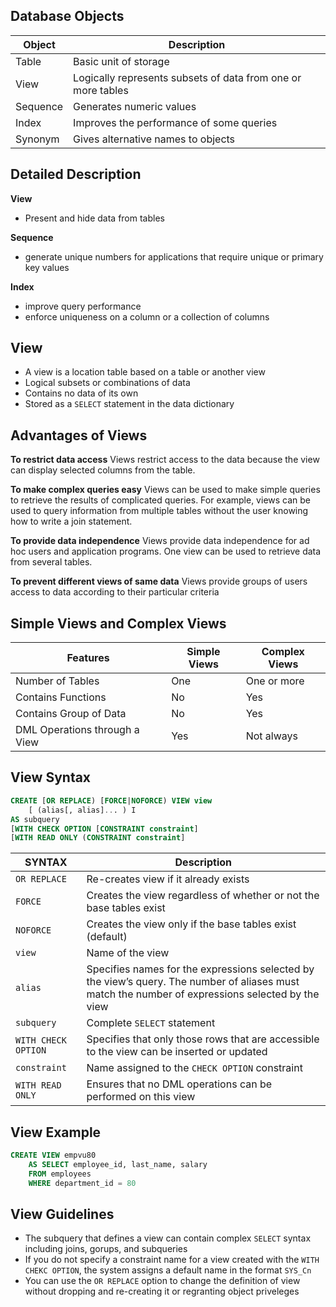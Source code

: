 ## Database Objects
| **Object** | **Description**                                              |
| ---------- | ------------------------------------------------------------ |
| Table      | Basic unit of storage                                        |
| View       | Logically represents subsets of data from one or more tables |
| Sequence   | Generates numeric values                                     |
| Index      | Improves the performance of some queries                     |
| Synonym    | Gives alternative names to objects                                                             |

## Detailed Description
**View**
- Present and hide data from tables

**Sequence**
- generate unique numbers for applications that require unique or primary key values

**Index**
- improve query performance
- enforce uniqueness on a column or a collection of columns

## View
- A view is a location table based on a table or another view
- Logical subsets or combinations of data
- Contains no data of its own
- Stored as a `SELECT` statement in the data dictionary

## Advantages of Views
**To restrict data access**
Views restrict access to the data because the view can display selected columns from the table.

**To make complex queries easy**
Views can be used to make simple queries to retrieve the results of complicated queries. For example, views can be used to query information from multiple tables without the user knowing how to write a join statement.

**To provide data independence**
Views provide data independence for ad hoc users and application programs. One view can be used to retrieve data from several tables.

**To prevent different views of same data**
Views provide groups of users access to data according to their particular criteria

## Simple Views and Complex Views

| **Features**                  | **Simple Views** | **Complex Views** |
| ----------------------------- | ---------------- | ----------------- |
| Number of Tables              | One              | One or more       |
| Contains Functions            | No               | Yes               |
| Contains Group of Data        | No               | Yes               |
| DML Operations through a View | Yes              | Not always                  |

## View Syntax
```sql
CREATE [OR REPLACE) [FORCE|NOFORCE) VIEW view
	[ (alias[, alias]... ) I
AS subquery
[WITH CHECK OPTION [CONSTRAINT constraint]
[WITH READ ONLY (CONSTRAINT constraint]
```

| **SYNTAX**        | **Description**                                                                                                                                   |
| ----------------- | ------------------------------------------------------------------------------------------------------------------------------------------------- |
| `OR REPLACE`        | Re-creates view if it already exists                                                                                                              |
| `FORCE`             | Creates the view regardless of whether or not the base tables exist                                                                               |
| `NOFORCE`           | Creates the view only if the base tables exist (default)                                                                                          |
| `view`              | Name of the view                                                                                                                                  |
| `alias`             | Specifies names for the expressions selected by the view’s query. The number of aliases must match the number of expressions selected by the view |
| `subquery`          | Complete `SELECT` statement                                                                                                                       |
| `WITH CHECK OPTION` | Specifies that only those rows that are accessible to the view can be inserted or updated                                                         |
| `constraint`        | Name assigned to the `CHECK OPTION` constraint                                                                                                    |
| `WITH READ ONLY`    | Ensures that no DML operations can be performed on this view                                                                                                                                                  |

## View Example
```sql
CREATE VIEW empvu80
	AS SELECT employee_id, last_name, salary
	FROM employees
	WHERE department_id = 80
```

## View Guidelines
- The subquery that defines a view can contain complex `SELECT` syntax including joins, gorups, and subqueries
- If you do not specify a constraint name for a view created with the `WITH CHEKC OPTION`, the system assigns a default name in the format `SYS_Cn`
- You can use the `OR REPLACE` option to change the definition of view without dropping and re-creating it or regranting object priveleges
